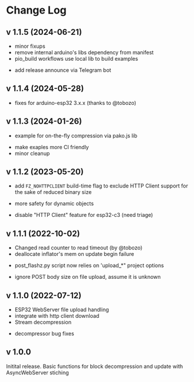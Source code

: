 # Change Log

## v 1.1.5 (2024-06-21)
 - minor fixups
 - remove internal arduino's libs dependency from manifest
 - pio_build workflows use local lib to build examples
 * add release announce via Telegram bot

## v 1.1.4 (2024-05-28)
 * fixes for arduino-esp32 3.x.x (thanks to @tobozo)

## v 1.1.3 (2024-01-26)
 + example for on-the-fly compression via pako.js lib
 * make exaples more CI friendly
 * minor cleanup

## v 1.1.2 (2023-05-20)
 + add `FZ_NOHTTPCLIENT` build-time flag to exclude HTTP Client support for the sake of reduced binary size
 * more safety for dynamic objects
 - disable "HTTP Client" feature for esp32-c3 (need triage)

## v 1.1.1 (2022-10-02)
 * Changed read counter to read timeout (by @tobozo)
 * deallocate inflator's mem on update begin failure
 + post_flashz.py script now relies on 'upload_*" project options
 * ignore POST body size on file upload, assume it is unknown


## v 1.1.0 (2022-07-12)
 + ESP32 WebServer file upload handling
 + integrate with http client download
 + Stream decompression
 * decompressor bug fixes

## v 1.0.0
 Initital release.
 Basic functions for block decompression and update with AsyncWebServer stiching